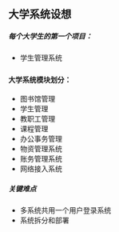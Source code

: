 ## 大学系统设想

##### 每个大学生的第一个项目：

* 学生管理系统



#####  

#### 大学系统模块划分：

* 图书馆管理
* 学生管理
* 教职工管理
* 课程管理
* 办公事务管理
* 物资管理系统
* 账务管理系统
* 网络接入系统





##### 关键难点

* 多系统共用一个用户登录系统
* 系统拆分和部署